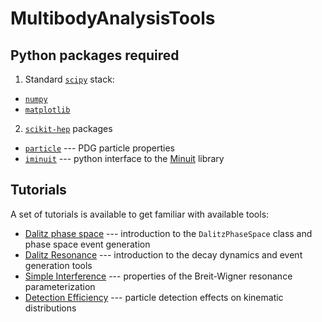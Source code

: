 # MultibodyAnalysisTools

## Python packages required
1. Standard [`scipy`](https://www.scipy.org/) stack:
  * [`numpy`](http://www.numpy.org/)
  * [`matplotlib`](https://matplotlib.org/)

2. [`scikit-hep`](https://github.com/scikit-hep) packages
  * [`particle`](https://github.com/scikit-hep/particle) --- PDG particle properties
  * [`iminuit`](https://github.com/scikit-hep/iminuit) --- python interface to the [Minuit](https://seal.web.cern.ch/seal/snapshot/work-packages/mathlibs/minuit/) library

## Tutorials
A set of tutorials is available to get familiar with available tools:
 * [Dalitz phase space](https://github.com/VitalyVorobyev/MultibodyAnalysisTools/blob/master/tutorials/DalitzPhaseSpace.ipynb) --- introduction to the `DalitzPhaseSpace` class and phase space event generation
 * [Dalitz Resonance](https://github.com/VitalyVorobyev/MultibodyAnalysisTools/blob/master/tutorials/DalitzResonance.ipynb) --- introduction to the decay dynamics and event generation tools
 * [Simple Interference](https://github.com/VitalyVorobyev/MultibodyAnalysisTools/blob/master/tutorials/SimpleInterference.ipynb) --- properties of the Breit-Wigner resonance parameterization
 * [Detection Efficiency](https://github.com/VitalyVorobyev/MultibodyAnalysisTools/blob/master/tutorials/DetectionEfficiency.ipynb) --- particle detection effects on kinematic distributions
